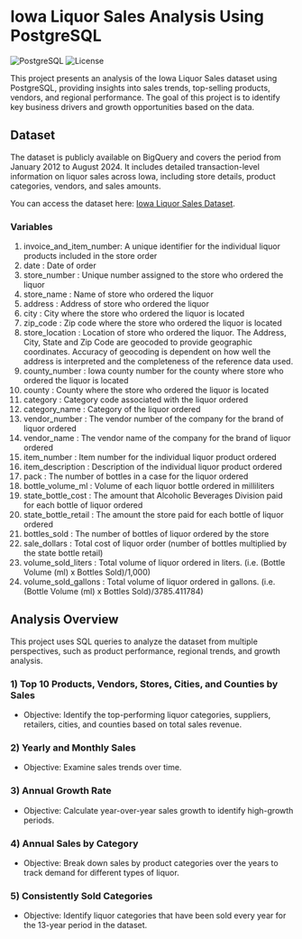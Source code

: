 # Iowa Liquor Sales Analysis Using PostgreSQL
![PostgreSQL](https://img.shields.io/badge/PostgreSQL-12.3-336791.svg)
![License](https://img.shields.io/badge/license-MIT-blue.svg)

This project presents an analysis of the Iowa Liquor Sales dataset using PostgreSQL, providing insights into sales trends, top-selling products, vendors, and regional performance. The goal of this project is to identify key business drivers and growth opportunities based on the data.

## Dataset
The dataset is publicly available on BigQuery and covers the period from January 2012 to August 2024. It includes detailed transaction-level information on liquor sales across Iowa, including store details, product categories, vendors, and sales amounts.

You can access the dataset here: [Iowa Liquor Sales Dataset](https://console.cloud.google.com/bigquery?p=bigquery-public-data&d=iowa_liquor_sales&page=dataset&project=vigilant-signer-371216&ws=!1m9!1m4!4m3!1sbigquery-public-data!2siowa_liquor_sales!3ssales!1m3!3m2!1sbigquery-public-data!2siowa_liquor_sales). 

### Variables
1. invoice_and_item_number: A unique identifier for the individual liquor products included in the store order
2. date                   : Date of order
3. store_number           : Unique number assigned to the store who ordered the liquor
4. store_name             : Name of store who ordered the liquor
5. address                : Address of store who ordered the liquor
6. city                   : City where the store who ordered the liquor is located
7. zip_code               : Zip code where the store who ordered the liquor is located
8. store_location         : Location of store who ordered the liquor. The Address, City, State and Zip Code are geocoded to provide geographic coordinates. Accuracy of geocoding is dependent on how well the address is interpreted and the completeness of the reference data used.
9. county_number          : Iowa county number for the county where store who ordered the liquor is located
10. county                : County where the store who ordered the liquor is located
11. category              : Category code associated with the liquor ordered
12. category_name         : Category of the liquor ordered
13. vendor_number         : The vendor number of the company for the brand of liquor ordered
14. vendor_name           : The vendor name of the company for the brand of liquor ordered
15. item_number           : Item number for the individual liquor product ordered
16. item_description      : Description of the individual liquor product ordered
17. pack                  : The number of bottles in a case for the liquor ordered
18. bottle_volume_ml      : Volume of each liquor bottle ordered in milliliters
19. state_bottle_cost     : The amount that Alcoholic Beverages Division paid for each bottle of liquor ordered
20. state_bottle_retail   : The amount the store paid for each bottle of liquor ordered
21. bottles_sold          : The number of bottles of liquor ordered by the store
22. sale_dollars          : Total cost of liquor order (number of bottles multiplied by the state bottle retail)
23. volume_sold_liters    : Total volume of liquor ordered in liters. (i.e. (Bottle Volume (ml) x Bottles Sold)/1,000)
24. volume_sold_gallons   : Total volume of liquor ordered in gallons. (i.e. (Bottle Volume (ml) x Bottles Sold)/3785.411784)

## Analysis Overview
This project uses SQL queries to analyze the dataset from multiple perspectives, such as product performance, regional trends, and growth analysis. 

### 1) Top 10 Products, Vendors, Stores, Cities, and Counties by Sales
* Objective: Identify the top-performing liquor categories, suppliers, retailers, cities, and counties based on total sales revenue.

### 2)  Yearly and Monthly Sales
* Objective: Examine sales trends over time.

### 3) Annual Growth Rate
* Objective: Calculate year-over-year sales growth to identify high-growth periods.

### 4) Annual Sales by Category
* Objective: Break down sales by product categories over the years to track demand for different types of liquor.

### 5) Consistently Sold Categories
* Objective: Identify liquor categories that have been sold every year for the 13-year period in the dataset.
